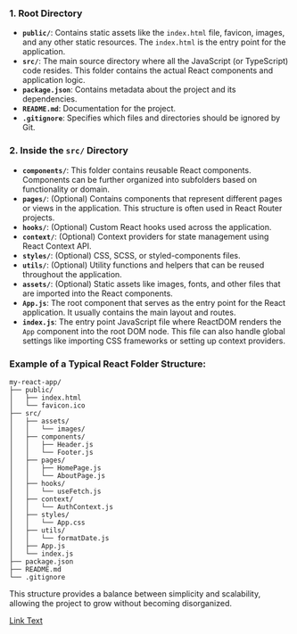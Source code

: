 ### 1. Root Directory

- **`public/`**: Contains static assets like the `index.html` file, favicon, images, and any other static resources. The `index.html` is the entry point for the application.
- **`src/`**: The main source directory where all the JavaScript (or TypeScript) code resides. This folder contains the actual React components and application logic.
- **`package.json`**: Contains metadata about the project and its dependencies.
- **`README.md`**: Documentation for the project.
- **`.gitignore`**: Specifies which files and directories should be ignored by Git.

### 2. Inside the `src/` Directory

- **`components/`**: This folder contains reusable React components. Components can be further organized into subfolders based on functionality or domain.
- **`pages/`**: (Optional) Contains components that represent different pages or views in the application. This structure is often used in React Router projects.
- **`hooks/`**: (Optional) Custom React hooks used across the application.
- **`context/`**: (Optional) Context providers for state management using React Context API.
- **`styles/`**: (Optional) CSS, SCSS, or styled-components files.
- **`utils/`**: (Optional) Utility functions and helpers that can be reused throughout the application.
- **`assets/`**: (Optional) Static assets like images, fonts, and other files that are imported into the React components.
- **`App.js`**: The root component that serves as the entry point for the React application. It usually contains the main layout and routes.
- **`index.js`**: The entry point JavaScript file where ReactDOM renders the `App` component into the root DOM node. This file can also handle global settings like importing CSS frameworks or setting up context providers.

### Example of a Typical React Folder Structure:

```
my-react-app/
├── public/
│   ├── index.html
│   └── favicon.ico
├── src/
│   ├── assets/
│   │   └── images/
│   ├── components/
│   │   ├── Header.js
│   │   └── Footer.js
│   ├── pages/
│   │   ├── HomePage.js
│   │   └── AboutPage.js
│   ├── hooks/
│   │   └── useFetch.js
│   ├── context/
│   │   └── AuthContext.js
│   ├── styles/
│   │   └── App.css
│   ├── utils/
│   │   └── formatDate.js
│   ├── App.js
│   └── index.js
├── package.json
├── README.md
└── .gitignore
```

This structure provides a balance between simplicity and scalability, allowing the project to grow without becoming disorganized.

[Link Text](/my-react-app)
